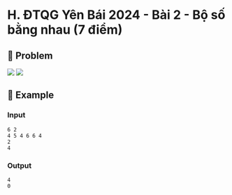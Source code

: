 # H. ĐTQG Yên Bái 2024 - Bài 2 - Bộ số bằng nhau (7 điểm)

## 📖 Problem

![](https://espresso.codeforces.com/28bba523488bd790e615754312783094881edc7e.png)
![](https://espresso.codeforces.com/65eb49d0efeae4341c60d461b79f94cc025e2034.png)


## 🧠 Example

### Input

```text
6 2
4 5 4 6 6 4
2
4
```

### Output

```text
4
0
```


